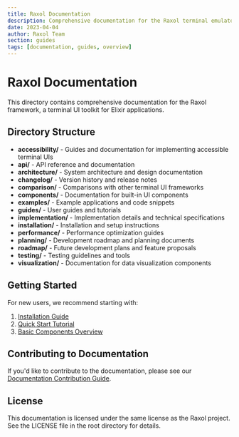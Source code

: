 ```yaml
---
title: Raxol Documentation
description: Comprehensive documentation for the Raxol terminal emulator framework
date: 2023-04-04
author: Raxol Team
section: guides
tags: [documentation, guides, overview]
---
```


# Raxol Documentation

This directory contains comprehensive documentation for the Raxol framework, a terminal UI toolkit for Elixir applications.

## Directory Structure

- **accessibility/** - Guides and documentation for implementing accessible terminal UIs
- **api/** - API reference and documentation
- **architecture/** - System architecture and design documentation
- **changelog/** - Version history and release notes
- **comparison/** - Comparisons with other terminal UI frameworks
- **components/** - Documentation for built-in UI components
- **examples/** - Example applications and code snippets
- **guides/** - User guides and tutorials
- **implementation/** - Implementation details and technical specifications
- **installation/** - Installation and setup instructions
- **performance/** - Performance optimization guides
- **planning/** - Development roadmap and planning documents
- **roadmap/** - Future development plans and feature proposals
- **testing/** - Testing guidelines and tools
- **visualization/** - Documentation for data visualization components

## Getting Started

For new users, we recommend starting with:

1. [Installation Guide](installation/README.md)
2. [Quick Start Tutorial](guides/quick_start.md)
3. [Basic Components Overview](components/README.md)

## Contributing to Documentation

If you'd like to contribute to the documentation, please see our [Documentation Contribution Guide](CONTRIBUTING.md).

## License

This documentation is licensed under the same license as the Raxol project. See the LICENSE file in the root directory for details.
